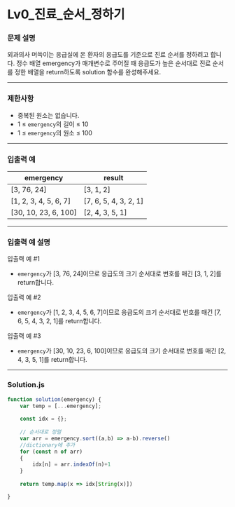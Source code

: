 # Lv0_진료_순서_정하기

### **문제 설명**

외과의사 머쓱이는 응급실에 온 환자의 응급도를 기준으로 진료 순서를 정하려고 합니다. 정수 배열 emergency가 매개변수로 주어질 때 응급도가 높은 순서대로 진료 순서를 정한 배열을 return하도록 solution 함수를 완성해주세요.

---

### **제한사항**

- 중복된 원소는 없습니다.
- 1 ≤ `emergency`의 길이 ≤ 10
- 1 ≤ `emergency`의 원소 ≤ 100

---

### **입출력 예**

|emergency|	result|
|-|-|
|[3, 76, 24]|	[3, 1, 2]|
|[1, 2, 3, 4, 5, 6, 7]|	[7, 6, 5, 4, 3, 2, 1]|
|[30, 10, 23, 6, 100]|	[2, 4, 3, 5, 1]|

---

### **입출력 예 설명**

입출력 예 #1

- `emergency`가 [3, 76, 24]이므로 응급도의 크기 순서대로 번호를 매긴 [3, 1, 2]를 return합니다.

입출력 예 #2

- `emergency`가 [1, 2, 3, 4, 5, 6, 7]이므로 응급도의 크기 순서대로 번호를 매긴 [7, 6, 5, 4, 3, 2, 1]를 return합니다.

입출력 예 #3

- `emergency`가 [30, 10, 23, 6, 100]이므로 응급도의 크기 순서대로 번호를 매긴 [2, 4, 3, 5, 1]를 return합니다.

---

### **Solution.js**

```javascript
function solution(emergency) {
    var temp = [...emergency];
    
    const idx = {};
    
    // 순서대로 정렬 
    var arr = emergency.sort((a,b) => a-b).reverse()
    //dictionary에 추가 
    for (const n of arr)
    {
        idx[n] = arr.indexOf(n)+1        
    }
    
    return temp.map(x => idx[String(x)])

}
```
